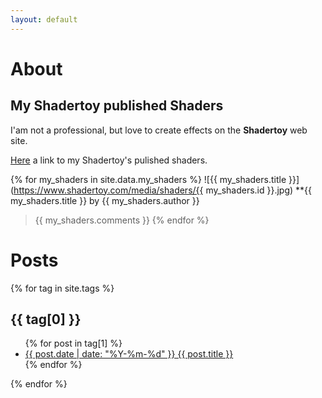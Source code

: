 ```yaml
---
layout: default
---
```

# About
## My Shadertoy published Shaders

I'am not a professional, but love to create effects on the **Shadertoy** web site.

[Here](https://www.shadertoy.com/user/sylvain69780) a link to my Shadertoy's pulished shaders.

{% for my_shaders in site.data.my_shaders %}
  ![{{ my_shaders.title }}](https://www.shadertoy.com/media/shaders/{{ my_shaders.id }}.jpg)
**{{ my_shaders.title }} by {{ my_shaders.author }}
>{{ my_shaders.comments }} 
{% endfor %}

# Posts 

{% for tag in site.tags %}
  <h2>{{ tag[0] }}</h2>
  <ul>
    {% for post in tag[1] %}
      <li><a href="{{ post.url }}">{{ post.date | date: "%Y-%m-%d" }} {{ post.title }}</a></li>
    {% endfor %}
  </ul>
{% endfor %}

